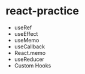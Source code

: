 # react-practice

- useRef
- useEffect
- useMemo
- useCallback
- React.memo
- useReducer
- Custom Hooks
